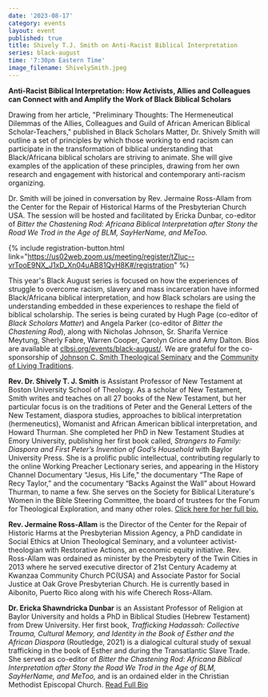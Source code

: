 ```yaml
---
date: '2023-08-17'
category: events
layout: event
published: true
title: Shively T.J. Smith on Anti-Racist Biblical Interpretation
series: black-august
time: '7:30pm Eastern Time'
image_filename: ShivelySmith.jpeg
---
```

**Anti-Racist Biblical Interpretation:
How Activists, Allies and Colleagues can Connect with and Amplify the Work of Black Biblical Scholars**

Drawing from her article, "Preliminary Thoughts: The Hermeneutical Dilemmas of the Allies, Colleagues and Guild of African American Biblical Scholar-Teachers," published in Black Scholars Matter, Dr. Shively Smith will outline a set of principles by which those working to end racism can participate in the transformation of biblical understanding that Black/Africana biblical scholars are striving to animate. She will give examples of the application of these principles, drawing from her own research and engagement with historical and contemporary anti-racism organizing.

Dr. Smith will be joined in conversation by Rev. Jermaine Ross-Allam from the Center for the Repair of Historical Harms of the Presbyterian Church USA. The session will be hosted and facilitated by Ericka Dunbar, co-editor of _Bitter the Chastening Rod: Africana Biblical Interpretation after Stony the Road We Trod in the Age of BLM, SayHerName, and MeToo._

{% include registration-button.html link="https://us02web.zoom.us/meeting/register/tZIuc--vrTooE9NX_J1xD_Xn04uAB81QyH8K#/registration" %}

This year's Black August series is focused on how the experiences of struggle to overcome racism, slavery and mass incarceration have informed Black/Africana biblical interpretation, and how Black scholars are using the understanding embedded in these experiences to reshape the field of biblical scholarship. The series is being curated by Hugh Page (co-editor of _Black Scholars Matter_) and Angela Parker (co-editor of _Bitter the Chastening Rod_), along with Nicholas Johnson, Sr. Sharifa Vernice Meytung, Sherly Fabre, Warren Cooper, Carolyn Grice and Amy Dalton. Bios are available at [clbsj.org/events/black-august/](https://clbsj.org/events/black-august/). We are grateful for the co-sponsorship of [Johnson C. Smith Theological Seminary](https://www.jcsts.org/) and the [Community of Living Traditions](https://www.facebook.com/CLTMultifaith/).

**Rev. Dr. Shively T. J. Smith** is Assistant Professor of New Testament at Boston University School of Theology. As a scholar of New Testament, Smith writes and teaches on all 27 books of the New Testament, but her particular focus is on the traditions of Peter and the General Letters of the New Testament, diaspora studies, approaches to biblical interpretation (hermeneutics), Womanist and African American biblical interpretation, and Howard Thurman. She completed her PhD in New Testament Studies at Emory University, publishing her first book called, _Strangers to Family: Diaspora and First Peter’s Invention of God’s Household_ with Baylor University Press. She is a prolific public intellectual, contributing regularly to the online Working Preacher Lectionary series, and appearing in the History Channel Documentary “Jesus, His Life," the documentary “The Rape of Recy Taylor,” and the cocumentary “Backs Against the Wall” about Howard Thurman, to name a few. She serves on the Society for Biblical Literature's Women in the Bible Steering Committee, the board of trustees for the Forum for Theological Exploration, and many other roles. [Click here for her full bio.](https://www.bu.edu/sth/profile/shively-t-j-smith/)

**Rev. Jermaine Ross-Allam** is the Director of the Center for the Repair of Historic Harms at the Presbyterian Mission Agency, a PhD candidate in Social Ethics at Union Theological Seminary, and a volunteer activist-theologian with Restorative Actions, an economic equity initiative. Rev. Ross-Allam was ordained as minister by the Presbytery of the Twin Cities in 2013 where he served executive director of 21st Century Academy at Kwanzaa Community Church PC(USA) and Associate Pastor for Social Justice at Oak Grove Presbyterian Church. He is currently based in Aibonito, Puerto Rico along with his wife Cherech Ross-Allam. 

**Dr. Ericka Shawndricka Dunbar** is an Assistant Professor of Religion at Baylor University and holds a PhD in Biblical Studies (Hebrew Testament) from Drew University. Her first book, _Trafficking Hadassah: Collective Trauma, Cultural Memory, and Identity in the Book of Esther and the African Diaspora_ (Routledge, 2021) is a dialogical cultural study of sexual trafficking in the book of Esther and during the Transatlantic Slave Trade. She served as co-editor of _Bitter the Chastening Rod: Africana Biblical Interpretation after Stony the Road We Trod in the Age of BLM, SayHerName, and MeToo,_ and is an ordained elder in the Christian Methodist Episcopal Church. [Read Full Bio](https://religion.artsandsciences.baylor.edu/person/ericka-s-dunbar-phd)
